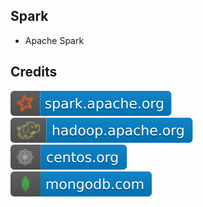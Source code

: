 Spark
-----

- Apache Spark

Credits
-------
[![image](
Credits/spark.apache.org.svg)](https://spark.apache.org/)  
[![image](
Credits/hadoop.apache.org.svg)](https://hadoop.apache.org/)  
[![image](
Credits/centos.org.svg)](https://centos.org/)  
[![image](
Credits/mongodb.com.svg)](https://mongodb.com/)
